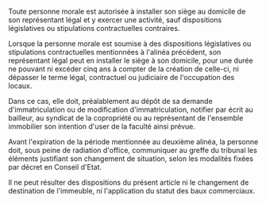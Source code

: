   
 Toute personne morale est autorisée à installer son siège au domicile de son représentant légal et y exercer une activité, sauf dispositions législatives ou stipulations contractuelles contraires.  

  
 Lorsque la personne morale est soumise à des dispositions législatives ou stipulations contractuelles mentionnées à l'alinéa précédent, son représentant légal peut en installer le siège à son domicile, pour une durée ne pouvant ni excéder cinq ans à compter de la création de celle-ci, ni dépasser le terme légal, contractuel ou judiciaire de l'occupation des locaux.  

  
 Dans ce cas, elle doit, préalablement au dépôt de sa demande d'immatriculation ou de modification d'immatriculation, notifier par écrit au bailleur, au syndicat de la copropriété ou au représentant de l'ensemble immobilier son intention d'user de la faculté ainsi prévue.  

  
 Avant l'expiration de la période mentionnée au deuxième alinéa, la personne doit, sous peine de radiation d'office, communiquer au greffe du tribunal les éléments justifiant son changement de situation, selon les modalités fixées par décret en Conseil d'Etat.  

  
 Il ne peut résulter des dispositions du présent article ni le changement de destination de l'immeuble, ni l'application du statut des baux commerciaux.  
